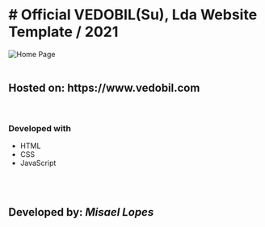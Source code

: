 <h1># Official <strong>VEDOBIL(Su), Lda</strong> Website Template / 2021</h1>
   <img src="https://user-images.githubusercontent.com/66078558/118264279-5ef01180-b4af-11eb-8ef9-ba06d632e5e6.png" alt="Home Page">
    
   <br>
   <br>
   <h2>Hosted on: https://www.vedobil.com</h2>
   <br>
   <h3>Developed with</h3>
    <ul>
        <li>HTML</li>
        <li>CSS</li>
        <li>JavaScript</li>
    </ul>
    <br>
    <br>
   <h2>Developed by: <em style="color: crimsom">Misael Lopes</em></h2>
